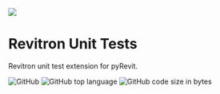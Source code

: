 ![](https://raw.githubusercontent.com/revitron/revitron/master/svg/revitron-readme.svg)

# Revitron Unit Tests

Revitron unit test extension for pyRevit.

![GitHub](https://img.shields.io/github/license/revitron/revitron-tests?color=222222)
![GitHub top language](https://img.shields.io/github/languages/top/revitron/revitron-tests?color=222222)
![GitHub code size in bytes](https://img.shields.io/github/languages/code-size/revitron/revitron-tests?color=222222)


